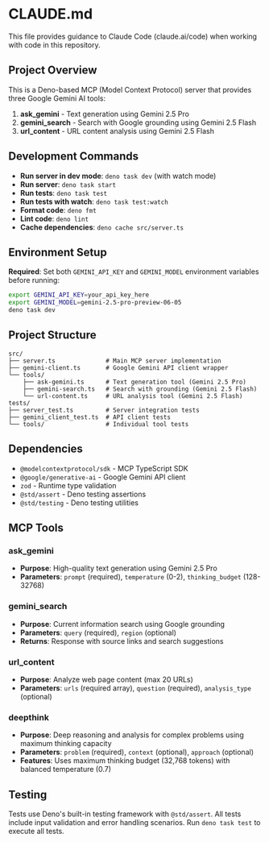# CLAUDE.md

This file provides guidance to Claude Code (claude.ai/code) when working with
code in this repository.

## Project Overview

This is a Deno-based MCP (Model Context Protocol) server that provides three
Google Gemini AI tools:

1. **ask_gemini** - Text generation using Gemini 2.5 Pro
2. **gemini_search** - Search with Google grounding using Gemini 2.5 Flash
3. **url_content** - URL content analysis using Gemini 2.5 Flash

## Development Commands

- **Run server in dev mode**: `deno task dev` (with watch mode)
- **Run server**: `deno task start`
- **Run tests**: `deno task test`
- **Run tests with watch**: `deno task test:watch`
- **Format code**: `deno fmt`
- **Lint code**: `deno lint`
- **Cache dependencies**: `deno cache src/server.ts`

## Environment Setup

**Required**: Set both `GEMINI_API_KEY` and `GEMINI_MODEL` environment variables before running:

```bash
export GEMINI_API_KEY=your_api_key_here
export GEMINI_MODEL=gemini-2.5-pro-preview-06-05
deno task dev
```

## Project Structure

```
src/
├── server.ts              # Main MCP server implementation
├── gemini-client.ts       # Google Gemini API client wrapper
└── tools/
    ├── ask-gemini.ts      # Text generation tool (Gemini 2.5 Pro)
    ├── gemini-search.ts   # Search with grounding (Gemini 2.5 Flash)
    └── url-content.ts     # URL analysis tool (Gemini 2.5 Flash)
tests/
├── server_test.ts         # Server integration tests
├── gemini_client_test.ts  # API client tests
└── tools/                 # Individual tool tests
```

## Dependencies

- `@modelcontextprotocol/sdk` - MCP TypeScript SDK
- `@google/generative-ai` - Google Gemini API client
- `zod` - Runtime type validation
- `@std/assert` - Deno testing assertions
- `@std/testing` - Deno testing utilities

## MCP Tools

### ask_gemini

- **Purpose**: High-quality text generation using Gemini 2.5 Pro
- **Parameters**: `prompt` (required), `temperature` (0-2), `thinking_budget`
  (128-32768)

### gemini_search

- **Purpose**: Current information search using Google grounding
- **Parameters**: `query` (required), `region` (optional)
- **Returns**: Response with source links and search suggestions

### url_content

- **Purpose**: Analyze web page content (max 20 URLs)
- **Parameters**: `urls` (required array), `question` (required),
  `analysis_type` (optional)

### deepthink

- **Purpose**: Deep reasoning and analysis for complex problems using maximum thinking capacity
- **Parameters**: `problem` (required), `context` (optional), `approach` (optional)
- **Features**: Uses maximum thinking budget (32,768 tokens) with balanced temperature (0.7)

## Testing

Tests use Deno's built-in testing framework with `@std/assert`. All tests
include input validation and error handling scenarios. Run `deno task test` to
execute all tests.
